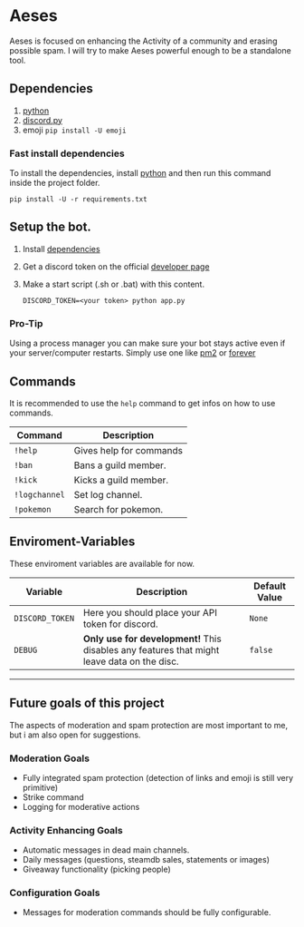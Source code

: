 # Aeses

Aeses is focused on enhancing the Activity of a community and erasing possible spam.
I will try to make Aeses powerful enough to be a standalone tool.

## Dependencies

1. [python](https://www.python.org/)
2. [discord.py](https://discordpy.readthedocs.io/en/stable/intro.html)
3. emoji `pip install -U emoji`

### Fast install dependencies

To install the dependencies, install [python](https://www.python.org/) and then run this command inside the project folder.

```
pip install -U -r requirements.txt
```

## Setup the bot.

1. Install [dependencies](#dependencies)

2. Get a discord token on the official [developer page](https://discord.com/developers/)

3. Make a start script (.sh or .bat) with this content.
   
   ```
   DISCORD_TOKEN=<your token> python app.py
   ```

### Pro-Tip

Using a process manager you can make sure your bot stays active even if your server/computer restarts.
Simply use one like [pm2](https://pm2.keymetrics.io/) or [forever](https://github.com/foreversd/forever)

## Commands

It is recommended to use the `help` command to get infos on how to use commands.

| Command       | Description             |
| ------------- | ----------------------- |
| `!help`       | Gives help for commands |
| `!ban`        | Bans a guild member.    |
| `!kick`       | Kicks a guild member.   |
| `!logchannel` | Set log channel.        |
| `!pokemon`    | Search for pokemon.     |

## Enviroment-Variables

These enviroment variables are available for now.

| Variable        | Description                                                                                 | Default Value |
| --------------- | ------------------------------------------------------------------------------------------- | ------------- |
| `DISCORD_TOKEN` | Here you should place your API token for discord.                                           | `None`        |
| `DEBUG`         | **Only use for development!** This disables any features that might leave data on the disc. | `false`       |

---

## Future goals of this project

The aspects of moderation and spam protection are most important to me, but i am also open for suggestions.

### Moderation Goals

- Fully integrated spam protection (detection of links and emoji is still very primitive)
- Strike command
- Logging for moderative actions

### Activity Enhancing Goals

- Automatic messages in dead main channels.
- Daily messages (questions, steamdb sales, statements or images)
- Giveaway functionality (picking people)

### Configuration Goals

- Messages for moderation commands should be fully configurable.

